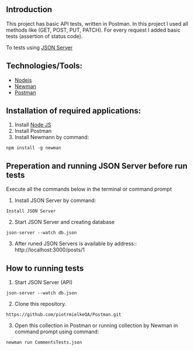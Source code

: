 ## Introduction
This project has basic API tests, written in Postman. 
In this project I used all methods like (GET, POST, PUT, PATCH). 
For every request I added basic tests (assertion of status code).

To tests using [JSON Server]([http://automationpractice.com/index.php](https://github.com/typicode/json-server))

## Technologies/Tools:
- [Nodejs](https://nodejs.org/en)
- [Newman](https://learning.postman.com/docs/collections/using-newman-cli/installing-running-newman/)
- [Postman](https://www.postman.com/)

## Installation of required applications:

1. Install [Node JS](https://nodejs.org/en/download/)
2. Install Postman
3. Install Newmann by command: 
```
npm install -g newman

```
## Preperation and running JSON Server before run tests

Execute all the commands below in the terminal or command prompt

1. Install JSON Server by command: 
```
Install JSON Server

```
2. Start JSON Server and creating database

```
json-server --watch db.json

``` 
3. After runed JSON Servers is available by address:: http://localhost:3000/posts/1

## How to running tests

1. Start JSON Server (API)
```
json-server --watch db.json

``` 
2. Clone this repository.

```
https://github.com/piotrmielkeQA/Postman.git

```
3. Open this collection in Postman or running collection by Newman in command prompt using command: 

```
newman run CommentsTests.json

```





